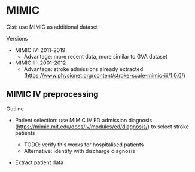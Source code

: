 # MIMIC

Gist: use MIMIC as additional dataset

Versions
- MIMIC IV: 2011-2019
  - Advantage: more recent data, more similar to GVA dataset
- MIMIC III: 2001-2012
  - Advantage: stroke admissions already extracted (https://www.physionet.org/content/stroke-scale-mimic-iii/1.0.0/)


## MIMIC IV preprocessing

Outline
- Patient selection: use MIMIC IV ED admission diagnosis (https://mimic.mit.edu/docs/iv/modules/ed/diagnosis/) to select stroke patients
  - TODO: verify this works for hospitalised patients
  - Alternative: identify with discharge diagnosis

- Extract patient data 
